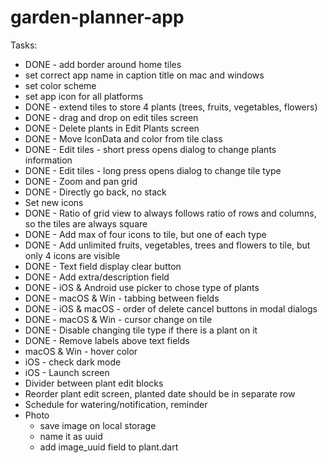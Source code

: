 # garden-planner-app

Tasks:
- DONE - add border around home tiles
- set correct app name in caption title on mac and windows
- set color scheme
- set app icon for all platforms
- DONE - extend tiles to store 4 plants (trees, fruits, vegetables, flowers)
- DONE - drag and drop on edit tiles screen
- DONE - Delete plants in Edit Plants screen
- DONE - Move IconData and color from tile class
- DONE - Edit tiles - short press opens dialog to change plants information
- DONE - Edit tiles - long press opens dialog to change tile type
- DONE - Zoom and pan grid
- DONE - Directly go back, no stack
- Set new icons
- DONE - Ratio of grid view to always follows ratio of rows and columns, so the tiles are always square
- DONE - Add max of four icons to tile, but one of each type
- DONE - Add unlimited fruits, vegetables, trees and flowers to tile, but only 4 icons are visible
- DONE - Text field display clear button
- DONE - Add extra/description field
- DONE - iOS & Android use picker to chose type of plants
- DONE - macOS & Win - tabbing between fields
- DONE - iOS & macOS - order of delete cancel buttons in modal dialogs
- DONE - macOS & Win - cursor change on tile
- DONE - Disable changing tile type if there is a plant on it
- DONE - Remove labels above text fields
- macOS & Win - hover color
- iOS - check dark mode
- iOS - Launch screen
- Divider between plant edit blocks
- Reorder plant edit screen, planted date should be in separate row
- Schedule for watering/notification, reminder
- Photo
    - save image on local storage
    - name it as uuid
    - add image_uuid field to plant.dart
